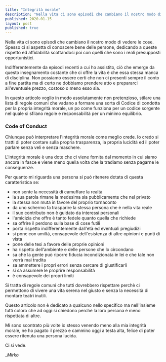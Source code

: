 ```yaml
---
title: "Integrità morale"
description: "Nella vita ci sono episodi che cambiano il nostro modo di vedere le cose."
published: 2020-01-15
layout: post
published: true
---
```

Nella vita ci sono episodi che cambiano il nostro modo di vedere le cose. Spesso ci si aspetta di conoscere bene delle persone, dedicando a queste rispetto ed affidabilità scottandosi poi con quelli che sono i reali presupposti opportunistici.

Indifferentemente da episodi recenti a cui ho assistito, ciò che emerge da questo insegnamento costante che ci offre la vita è che essa stessa manca di disciplina. Non possiamo essere certi che non ci presenti sempre il conto a fine partita ma di certo ne dobbiamo prendere atto e prepararci all'eventuale prezzo, costoso o meno esso sia.

In questo articolo voglio in modo assolutamente non pretenzioso, stilare una lista di regole comuni che vadano a formare una sorta di Codice di condotta per la propria integrità morale, un po come funziona per un codice sorgente nel quale si sfilano regole e responsabilità per un minimo equilibrio.

### Code of Conduct

Chiunque può interpretare l'integrità morale come meglio crede. Io credo si tratti di poter contare sulla propria trasparenza, la propria lucidità ed il poter parlare senza veli e senza maschere.

L'integrità morale è una dote che ci viene fornita dal momento in cui siamo ancora in fasce e viene meno quella volta che la tradiamo senza pagarne le conseguenze.

Per quanto mi riguarda una persona si può ritenere dotata di questa caratteristica se:

*   non sente la necessità di camuffare la realtà
*   la sua parola rimane la medesima sia pubblicamente che nel privato
*   la stessa non muta in favore del proprio tornaconto
*   da uno schermo fa trasparire la stessa persona che è nella vita reale
*   il suo contributo non è guidato da interessi personali
*   l'amicizia che offre è tanto fedele quanto quella che richiede
*   sa offrire il perdono sulla base di cose futili
*   porta rispetto indifferentemente dall'età ed eventuali pregiudizi
*   si pone con umiltà, consapevole dell'esistenza di altre opinioni e punti di vista
*   pone delle tesi a favore delle proprie opinioni
*   ha rispetto dell'ambiente e delle persone che lo circondano
*   sa che la gente può riporre fiducia incondizionata in lei e che tale non verrà mai tradita
*   sa ammettere i propri errori senza cercare di giustificarli
*   si sa assumere le proprire responsabilità
*   è consapevole dei propri limiti

Si tratta di regole comuni che tutti dovrebbero rispettare perchè ci permettono di vivere una vita serena nel giusto e senza la necessità di montare teatri inutili.

Questo articolo non è dedicato a qualcuno nello specifico ma nell'insieme tutti coloro che ad oggi si chiedono perchè la loro persona è meno rispettata di altre.

Mi sono scontrato più volte io stesso venendo meno alla mia integrità morale, ne ho pagato il prezzo e cammino oggi a testa alta, felice di poter essere ritenuta una persona lucida.

Ci si vede.

__Mirko_